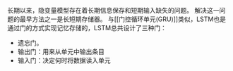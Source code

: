 长期以来，隐变量模型存在着长期信息保存和短期输入缺失的问题。 解决这一问题的最早方法之一是长短期存储器。
与[[门控循环单元(GRU)]]类似，LSTM也是通过门的方式实现记忆存储的，LSTM总共设计了三种门：
- 遗忘门。
- 输出门：用来从单元中输出条目
- 输入门：决定何时将数据读入单元
